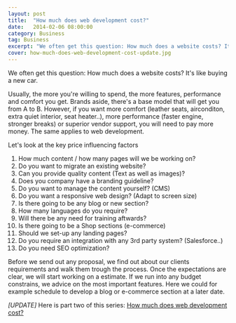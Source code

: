 ```yaml
---
layout: post
title:  "How much does web development cost?"
date:   2014-02-06 08:00:00
category: Business
tag: Business
excerpt: "We often get this question: How much does a website costs? It's like buying a new car."
cover: how-much-does-web-development-cost-update.jpg
---
```


We often get this question: How much does a website costs? It's like buying a new car.

Usually, the more you're willing to spend, the more features, performance and comfort you get. Brands aside, there's a base model that will get you from A to B. However, if you want more comfort (leather seats, airconditon, extra quiet interior, seat heater..), more performance (faster engine, stronger breaks) or superior vendor support, you will need to pay more money. The same applies to web development.

Let's look at the key price influencing factors

1. How much content / how many pages will we be working on?
2. Do you want to migrate an existing website?
3. Can you provide quality content (Text as well as images)?
4. Does you company have a branding guideline?
5. Do you want to manage the content yourself? (CMS)
6. Do you want a responsive web design? (Adapt to screen size)
7. Is there going to be any blog or new section?
8. How many languages do you require?
9. Will there be any need for training aftwards?
10. Is there going to be a Shop sections (e-commerce)
11. Should we set-up any landing pages?
12. Do you require an integration with any 3rd party system? (Salesforce..)
13. Do you need SEO optimization?

Before we send out any proposal, we find out about our clients requirements and walk them trough the process. Once the expectations are clear, we will start working on a estimate. If we run into any budget constrains, we advice on the most important features. Here we could for example schedule to develop a blog or e-commerce section at a later date.

*[UPDATE]* Here is part two of this series: [How much does web development cost?][article]

[article]: https://www.dkkma.com/blog/entry/how-much-does-web-development-cost-update
